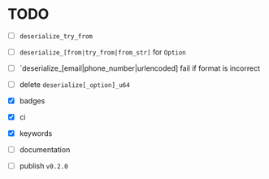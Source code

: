 # TODO

* [ ] `deserialize_try_from`

* [ ] `deserialize_[from|try_from|from_str]` for `Option`

* [ ] `deserialize_[email|phone_number|urlencoded] fail if format is
  incorrect

* [ ] delete `deserialize[_option]_u64`

* [x] badges

* [x] ci

* [x] keywords

* [ ] documentation

* [ ] publish `v0.2.0`
